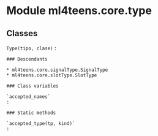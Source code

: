 Module ml4teens.core.type
=========================

Classes
-------

`Type(tipo, clase)`
:   

    ### Descendants

    * ml4teens.core.signalType.SignalType
    * ml4teens.core.slotType.SlotType

    ### Class variables

    `accepted_names`
    :

    ### Static methods

    `accepted_type(tp, kind)`
    :